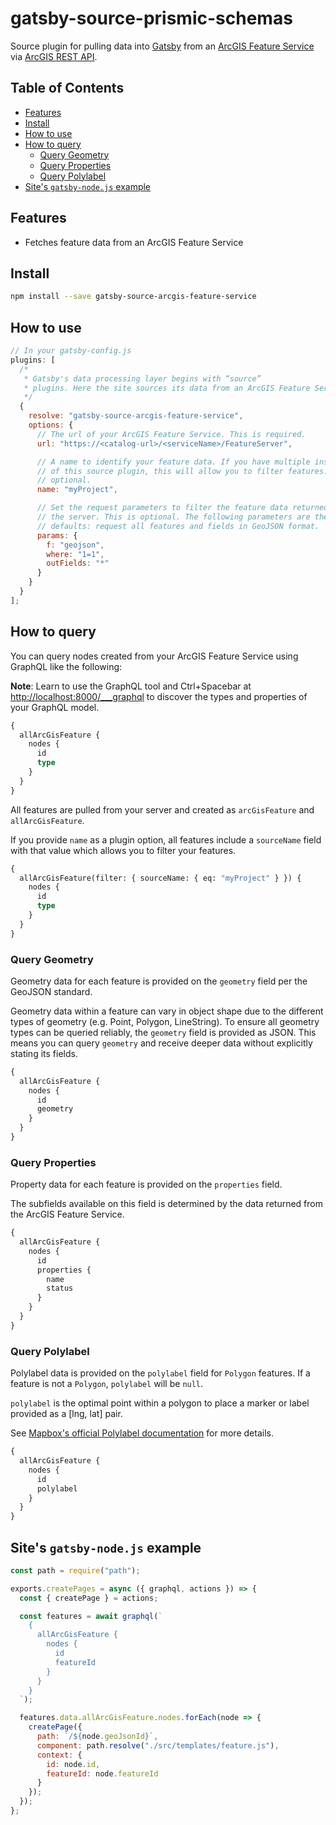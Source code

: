 # gatsby-source-prismic-schemas

Source plugin for pulling data into [Gatsby][gatsby] from an [ArcGIS Feature
Service][arcgis-feature-service] via [ArcGIS REST
API][arcgis-feature-service-rest-api].

## Table of Contents

- [Features](#features)
- [Install](#install)
- [How to use](#how-to-use)
- [How to query](#how-to-query)
  - [Query Geometry](#query-geometry)
  - [Query Properties](#query-properties)
  - [Query Polylabel](#query-polylabel)
- [Site's `gatsby-node.js` example](#sites-gatsby-nodejs-example)

## Features

- Fetches feature data from an ArcGIS Feature Service

## Install

```sh
npm install --save gatsby-source-arcgis-feature-service
```

## How to use

```js
// In your gatsby-config.js
plugins: [
  /*
   * Gatsby's data processing layer begins with “source”
   * plugins. Here the site sources its data from an ArcGIS Feature Service.
   */
  {
    resolve: "gatsby-source-arcgis-feature-service",
    options: {
      // The url of your ArcGIS Feature Service. This is required.
      url: "https://<catalog-url>/<serviceName>/FeatureServer",

      // A name to identify your feature data. If you have multiple instances
      // of this source plugin, this will allow you to filter features. This is
      // optional.
      name: "myProject",

      // Set the request parameters to filter the feature data returned from
      // the server. This is optional. The following parameters are the
      // defaults: request all features and fields in GeoJSON format.
      params: {
        f: "geojson",
        where: "1=1",
        outFields: "*"
      }
    }
  }
];
```

## How to query

You can query nodes created from your ArcGIS Feature Service using GraphQL like
the following:

**Note**: Learn to use the GraphQL tool and Ctrl+Spacebar at
<http://localhost:8000/___graphql> to discover the types and properties of your
GraphQL model.

```graphql
{
  allArcGisFeature {
    nodes {
      id
      type
    }
  }
}
```

All features are pulled from your server and created as `arcGisFeature` and
`allArcGisFeature`.

If you provide `name` as a plugin option, all features include a `sourceName`
field with that value which allows you to filter your features.

```graphql
{
  allArcGisFeature(filter: { sourceName: { eq: "myProject" } }) {
    nodes {
      id
      type
    }
  }
}
```

### Query Geometry

Geometry data for each feature is provided on the `geometry` field per the
GeoJSON standard.

Geometry data within a feature can vary in object shape due to the different
types of geometry (e.g. Point, Polygon, LineString). To ensure all geometry
types can be queried reliably, the `geometry` field is provided as JSON. This
means you can query `geometry` and receive deeper data without explicitly
stating its fields.

```graphql
{
  allArcGisFeature {
    nodes {
      id
      geometry
    }
  }
}
```

### Query Properties

Property data for each feature is provided on the `properties` field.

The subfields available on this field is determined by the data returned from
the ArcGIS Feature Service.

```graphql
{
  allArcGisFeature {
    nodes {
      id
      properties {
        name
        status
      }
    }
  }
}
```

### Query Polylabel

Polylabel data is provided on the `polylabel` field for `Polygon` features. If a feature is not a `Polygon`, `polylabel` will be `null`.

`polylabel` is the optimal point within a polygon to place a marker or label
provided as a [lng, lat] pair.

See [Mapbox's official Polylabel documentation][polylabel] for more details.

```graphql
{
  allArcGisFeature {
    nodes {
      id
      polylabel
    }
  }
}
```

## Site's `gatsby-node.js` example

```js
const path = require("path");

exports.createPages = async ({ graphql, actions }) => {
  const { createPage } = actions;

  const features = await graphql(`
    {
      allArcGisFeature {
        nodes {
          id
          featureId
        }
      }
    }
  `);

  features.data.allArcGisFeature.nodes.forEach(node => {
    createPage({
      path: `/${node.geoJsonId}`,
      component: path.resolve("./src/templates/feature.js"),
      context: {
        id: node.id,
        featureId: node.featureId
      }
    });
  });
};
```

[gatsby]: https://www.gatsbyjs.org/
[arcgis-feature-service]: https://enterprise.arcgis.com/en/server/latest/publish-services/linux/what-is-a-feature-service-.htm
[arcgis-feature-service-rest-api]: https://developers.arcgis.com/rest/services-reference/feature-service.htm
[polylabel]: https://github.com/mapbox/polylabel
